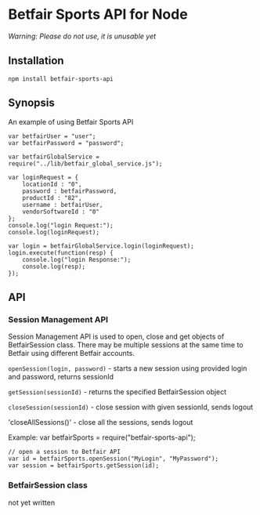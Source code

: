 Betfair Sports API for Node
===========================

*Warning: Please do not use, it is unusable yet*

Installation
------------

    npm install betfair-sports-api
    

Synopsis
--------

An example of using Betfair Sports API
        
    var betfairUser = "user";
    var betfairPassword = "password";
    
    var betfairGlobalService = require("../lib/betfair_global_service.js");
    
    var loginRequest = {
        locationId : "0",
        password : betfairPassword,
        productId : "82",
        username : betfairUser,
        vendorSoftwareId : "0"
    };
    console.log("login Request:");
    console.log(loginRequest);
    
    var login = betfairGlobalService.login(loginRequest);
    login.execute(function(resp) {
        console.log("login Response:");
        console.log(resp);
    });
    

API
---

### Session Management API ###

Session Management API is used to open, close and get objects of BetfairSession class. 
There may be multiple sessions at the same time to Betfair using different Betfair accounts. 

`openSession(login, password)` - starts a new session using provided login and password, returns sessionId

`getSession(sessionId)` - returns the specified BetfairSession object

`closeSession(sessionId)` - close session with given sessionId, sends logout

'closeAllSessions()' - close all the sessions, sends logout 

Example:
    var betfairSports = require("betfair-sports-api");
    
    // open a session to Betfair API
    var id = betfairSports.openSession("MyLogin", "MyPassword");
    var session = betfairSports.getSession(id);
    
### BetfairSession class ###

not yet written

    




